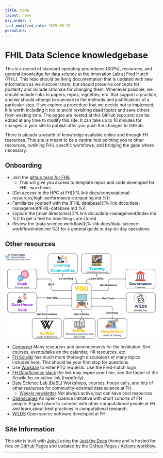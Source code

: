 ```yaml
---
title: Home
layout: home
nav_order: 1
last_modified_date: 2025-08-12
permalink: /
---
```


# FHIL Data Science knowledgebase

This is a record of standard operating procedures (SOPs), resources, and general knowledge for data science at the Innovation Lab at Fred Hutch (FHIL).
This repo should be living documentation that is updated with new information as we discover them, but should preserve concepts for posterity and include rationale for changing them. 
Whenever possible, we should include links to papers, repos, vignettes, etc. that support a practice, and we should attempt to summarize the methods and justifications of a particular step.
If we explore a procedure that we decide not to implement, it is worth including it too to avoid revisiting dead topics and save others from wasting time.
The pages are hosted at this GitHub repo and can be edited at any time to modify this site. 
It can take up to 10 minutes for changes to your site to publish after you push the changes to GitHub. 

There is already a wealth of knowledge available online and through FH resources.
This site is meant to be a central hub pointing you to other resources, outlining FHIL specific workflows, and bridging the gaps where necessary. 

## Onboarding

- Join the [github team for FHIL](https://github.com/Fred-Hutch-Innovation-Lab)
    - This will give you access to template repos and code developed for FHIL workflows
- [Get access to the HPC at FH]({% link docs/computational-resources/high-performance-computing.md %})
- Familiarize yourself with the [FHIL database]({% link docs/data-management/FHIL-database.md %})
- Explore the [main directories]({% link docs/data-management/index.md %}) to get a feel for how things are stored
- Review the [data science workflow]({% link docs/data-science-workflow/index.md %}) for a general guide to day-to-day operations

## Other resources

![DaSL resource guide](assets/dasl_resources.png)

- [Centernet](https://centernet.fredhutch.org/) Many resources and annoncements for the institution. See courses, events/talks on the calendar, HR resources, etc. 
- [FH Sciwiki](https://sciwiki.fredhutch.org/) has much more thorough discussions of many topics included here. This should be your first stop for questions.
- Use [Workday](https://wd5.myworkday.com/wday/authgwy/fhscca/login.htmld?returnTo=%2ffhscca%2fd%2fhome.htmld) to enter PTO requests. Use the Fred-hutch login
- [FH DataScience slack](https://join.slack.com/t/fhdata/signup) the link may expire over time, see the footer of the Sciwiki for an active link (hopefully).
- [Data Science Lab (DaSL)](https://hutchdatascience.org) Workshops, courses, house calls, and lots of other resources for community-oriented data science at FH. 
    - [Weekly newsletter](https://fhdata.substack.com/) Not always active, but can have cool resources
- [Openscapes](https://ocdo.fredhutch.org/programs/openscapes.html) An open-science intitiative with short cohorts of FH people. A great place to connect with other computational people at FH and learn about best practices in computational research. 
- [WILDS](https://getwilds.org/) Open source software developed at FH. 

## Site Information

This site is built with [Jekyll] using the [Just the Docs] theme and is hosted for free on [GitHub Pages] and updated by the [GitHub Pages / Actions workflow]. 

----

[Just the Docs]: https://just-the-docs.github.io/just-the-docs/
[GitHub Pages]: https://docs.github.com/en/pages
[README]: https://github.com/just-the-docs/just-the-docs-template/blob/main/README.md
[Jekyll]: https://jekyllrb.com
[GitHub Pages / Actions workflow]: https://github.blog/changelog/2022-07-27-github-pages-custom-github-actions-workflows-beta/
